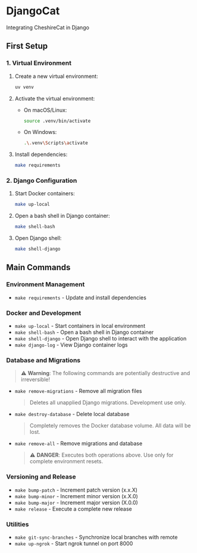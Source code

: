 # DjangoCat

Integrating CheshireCat in Django

## First Setup

### 1. Virtual Environment

1. Create a new virtual environment:

   ```sh
   uv venv
   ```

2. Activate the virtual environment:
   - On macOS/Linux:

     ```sh
     source .venv/bin/activate
     ```

   - On Windows:

     ```sh
     .\.venv\Scripts\activate
     ```

3. Install dependencies:

   ```sh
   make requirements
   ```

### 2. Django Configuration

1. Start Docker containers:

   ```sh
   make up-local
   ```

2. Open a bash shell in Django container:

   ```sh
   make shell-bash
   ```

3. Open Django shell:

   ```sh
   make shell-django
   ```

## Main Commands

### Environment Management

- `make requirements` - Update and install dependencies

### Docker and Development

- `make up-local` - Start containers in local environment
- `make shell-bash` - Open a bash shell in Django container
- `make shell-django` - Open Django shell to interact with the application
- `make django-log` - View Django container logs

### Database and Migrations

> ⚠️ **Warning**: The following commands are potentially destructive and irreversible!

- `make remove-migrations` - Remove all migration files
  > Deletes all unapplied Django migrations. Development use only.

- `make destroy-database` - Delete local database
  > Completely removes the Docker database volume. All data will be lost.

- `make remove-all` - Remove migrations and database
  > ⚠️ **DANGER**: Executes both operations above. Use only for complete environment resets.

### Versioning and Release

- `make bump-patch` - Increment patch version (x.x.X)
- `make bump-minor` - Increment minor version (x.X.0)
- `make bump-major` - Increment major version (X.0.0)
- `make release` - Execute a complete new release

### Utilities

- `make git-sync-branches` - Synchronize local branches with remote
- `make up-ngrok` - Start ngrok tunnel on port 8000
